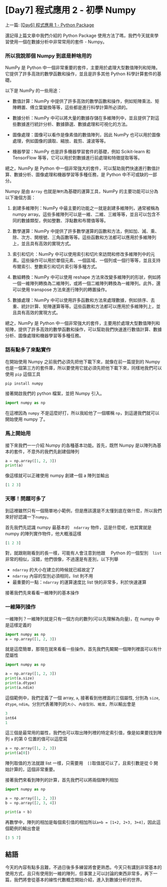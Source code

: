 # \[Day7\] 程式應用 2 - 初學 Numpy

上一篇: [ \[Day6\] 程式應用 1 - Python Package ](https://github.com/banahaker/python_advanced_tutorial/blob/main/articles/Day6.md)

還記得上篇文章中我們介紹的 Python Package 使用方法了嗎，我們今天就來學習使用一個在數據分析中非常常用的套件 - Numpy。

### 所以我說那個 Numpy 到底是幹啥用的

NumPy 是 Python 中一個非常重要的套件，主要用於處理大型數值陣列和矩陣。它提供了許多高效的數學函數和操作，並且是許多其他 Python 科學計算套件的基礎。

以下是 NumPy 的一些用途：

- 數值計算：NumPy 中提供了許多高效的數學函數和操作，例如矩陣乘法、矩陣轉置、傅立葉變換等等，這些都是進行科學計算所必須的。

- 數據分析：NumPy 中可以將大量的數據存儲在多維陣列中，並且提供了對這些數據進行統計分析、數據篩選、數據處理和可視化的方法。

- 圖像處理：圖像可以看作是像素值的數值陣列，因此 NumPy 也可以用於圖像處理，例如圖像的讀取、縮放、裁剪、濾波等等。

- 機器學習：NumPy 也是許多機器學習套件的基礎，例如 Scikit-learn 和 TensorFlow 等等，它可以用於對數據進行前處理和特徵提取等等。

總之，NumPy 是 Python 中一個非常強大的套件，可以幫助我們快速進行數值計算、數據分析、圖像處理和機器學習等多種任務，是 Python 中不可或缺的一部分。

Numpy 是由 `Array` 也就是`陣列`為基礎的運算工具，NumPy 的主要功能可以分為以下幾個方面：

1. 創建多維陣列：NumPy 中最主要的功能之一就是創建多維陣列，通常被稱為 numpy array。這些多維陣列可以是一維、二維、三維等等，並且可以包含不同的數據類型，例如整數、浮點數和布爾值等等。

2. 數學運算：NumPy 中提供了許多數學運算的函數和方法，例如加、減、乘、除、次方、開根號、三角函數等等。這些函數和方法都可以應用於多維陣列上，並且具有高效的實現方式。

3. 索引和切片：NumPy 中可以使用索引和切片來訪問和修改多維陣列中的元素。這些操作可以用於單個元素、一個區域、一個列或一個行等等，並且支持布爾索引、整數索引和切片索引等多種方式。

4. 數組轉換：NumPy 中可以使用 reshape 方法來改變多維陣列的形狀，例如將一個一維陣列轉換為二維陣列，或將一個二維陣列轉換為一維陣列。此外，還可以使用 transpose 方法來進行陣列的轉置操作。

5. 數據處理：NumPy 中可以使用許多函數和方法來處理數據，例如排序、去重、統計計算、矩陣運算等等。這些函數和方法都可以應用於多維陣列上，並且具有高效的實現方式。

總之，NumPy 是 Python 中一個非常強大的套件，主要用於處理大型數值陣列和矩陣，提供了許多高效的數學函數和操作，可以幫助我們快速進行數值計算、數據分析、圖像處理和機器學習等多種任務。

### 話有點多了來點實作

在開始使用 Numpy 之前我們必須先把他下載下來，就像在前一篇提到的 Numpy 也是一個第三方的套件庫，所以要使用它就必須先把他下載下來，同樣地我們可以使用 `pip` 這個工具

```bash
pip install numpy
```

接著開啟我們的 python 檔案，並把 Numpy 引入。

```py
import numpy as np
```

在這裡因為 `numpy` 不是這麼好打，所以我給他了一個暱稱 `np`，到這邊我們就可以開始使用 numpy 了。

### 馬上開始用

接下來我們一一介紹 Numpy 的各種基本功能。首先，既然 Numpy 是以陣列為基本的套件，不意外的我們先創建個陣列

```python
a = np.array([1, 2, 3])
print(a)
```

像這樣就可以正確使用 numpy 創建一個 a 陣列並輸出

```python
[1 2 3]
```

### 天哪！問題可多了

到這裡雖然只有一個簡單地小範例，但是應該還是不太懂到底在做什麼，所以我們來好好認識一下`numpy`。

首先我們先認識 numpy 最基本的　`ndarray` 物件，這是什麼呢，他其實就是 numpy 的陣列實作物件，他大概漲這樣

```py
[1 2 3]
```

對，就跟剛剛看到的長一樣，可能有人會注意到他跟　 Python 的一個型別　`list` 非常的相似，沒錯，他們很像，不過還是有差別，以下列舉

- `ndarray` 的大小在建立的時候就已經故定了
- `ndarray` 內容的型別必須相同，list 則不用
- 最重要的一點：`ndarray` 的運算速度比 list 快的非常多，利於快速運算

接著我們先來看看一維陣列的基本操作

### 一維陣列操作

一維陣列？一維陣列就是只有一個方向的數列(可以先理解為向量)，在 numpy 中是這樣定義的

```python
import numpy as np
a = np.array([1, 2, 3])
```

就是這麼簡單，那現在就來看看一些操作。首先我們先闞闞一個陣列裡面可以有什麼屬性

```python
import numpy as np

a = np.array([1, 2, 3])
print(a.size)
print(a.dtype)
print(a.ndim)
```

這個範例中，我們定義了一個 array, `a`, 接著看到他裡面的三個屬性, 分別為 `size`, `dtype`, `ndim`。分別代表著陣列的`大小`、`內容型別`、`維度`，所以輸出會是

```py
3
int64
1
```

這三個是最常用的屬性，我們也可以取出陣列裡的特定索引值，像是如果要找到陣列 `a` 的第 0 位置的值可以這麼寫

```python
a = np.array([1, 2, 3])
print(a[0])
```

陣列取值的方法就跟 list 一樣，只需要用　`[]`取值就可以了，且索引數是從 0 開始計算的，這個非常重要。

接著我們來看到陣列的計算，首先我們可以將兩個陣列相加

```python
import numpy as np

a = np.array([1, 2, 3])
b = np.array([2, 3, 4])

print(a + b)
```

再數學中，陣列的相加是每個索引值的相加所以`a+b = [1+2, 2+3, 3+4]`，因此這個範例的輸出會是

```py
[3 5 7]
```

## 結語

今天的內容有點多且難，不過日後多多練習將會更熟悉。今天只有講到非常基本的使用方式，且只有使用到一維的陣列，但事實上可以討論的東西非常多，再下一篇，我們將會從基本的線性代數概念開始介紹，進入到數據分析的世界。
